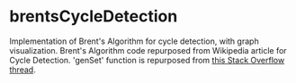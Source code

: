 # brentsCycleDetection
Implementation of Brent's Algorithm for cycle detection, with graph visualization.
Brent's Algorithm code repurposed from Wikipedia article for Cycle Detection. 
'genSet' function is repurposed from [this Stack Overflow thread](https://stackoverflow.com/questions/9755538/how-do-i-create-a-list-of-random-numbers-without-duplicates). 

